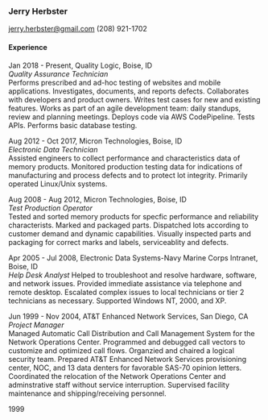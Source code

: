 
### Jerry Herbster 
jerry.herbster@gmail.com (208) 921-1702

#### Experience

Jan 2018 - Present, Quality Logic, Boise, ID  
_Quality Assurance Technician_  
Performs prescribed and ad-hoc testing of websites and mobile applications.  Investigates, documents, and reports defects.  Collaborates with developers and product owners. Writes test cases for new and existing features.  Works as part of an agile development team: daily standups, review and planning meetings. Deploys code via AWS CodePipeline. Tests APIs. Performs basic database testing.  

Aug 2012 - Oct 2017, Micron Technologies, Boise, ID  
_Electronic Data Technician_  
Assisted engineers to collect performance and characteristics data of memory products.  Monitored production testing data for indications of manufacturing and process defects and to protect lot integrity.  Primarily operated Linux/Unix systems.

Aug 2008 - Aug 2012, Micron Technologies, Boise, ID  
_Test Production Operator_    
Tested and sorted memory products for specfic performance and reliability characterists.  Marked and packaged parts. Dispatched lots according to customer demand and dynamic capabilities.  Visually inspected parts and packaging for correct marks and labels, serviceablity and defects.

Apr 2005 - Jul 2008, Electronic Data Systems-Navy Marine Corps Intranet, Boise, ID  
_Help Desk Analyst_ 
Helped to troubleshoot and resolve hardware, software, and network issues.  Provided immediate assistance via telephone and remote desktop.  Escalated complex issues to local technicians or tier 2 technicians as necessary.  Supported Windows NT, 2000, and XP.  

Jun 1999 - Nov 2004, AT&T Enhanced Network Services, San Diego, CA  
_Project Manager_  
Managed Automatic Call Distribution and Call Management System for the Network Operations Center.  Programmed and debugged call vectors to customize and optimized call flows.  Organzied and chaired a logical security team.  Prepared AT&T Enhanced Network Services provisioning center, NOC, and 13 data denters for favorable SAS-70 opinion letters.  Coordinated the relocation of the Network Operations Center and adminstrative staff without service interruption.  Supervised facility maintenance and shipping/receiving personnel.  

1999



